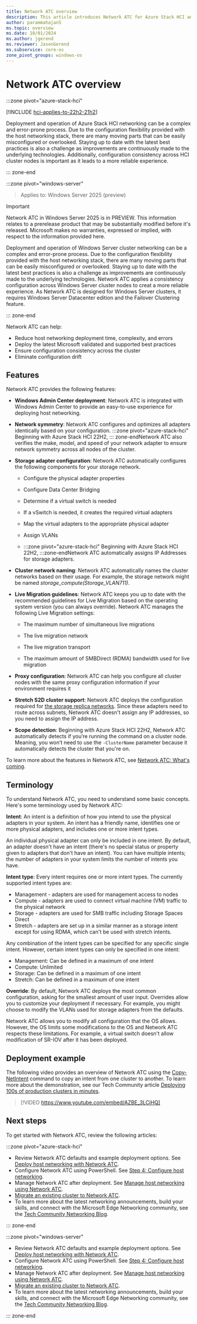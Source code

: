 ```yaml
---
title: Network ATC overview 
description: This article introduces Network ATC for Azure Stack HCI and Windows Server.
author: parammahajan5
ms.topic: overview
ms.date: 10/01/2024
ms.author: jgerend 
ms.reviewer: JasonGerend
ms.subservice: core-os
zone_pivot_groups: windows-os
---
```


# Network ATC overview

:::zone pivot="azure-stack-hci"

[!INCLUDE [hci-applies-to-22h2-21h2](../../includes/hci-applies-to-22h2.md)]

Deployment and operation of Azure Stack HCI networking can be a complex and error-prone process. Due to the configuration flexibility provided with the host networking stack, there are many moving parts that can be easily misconfigured or overlooked. Staying up to date with the latest best practices is also a challenge as improvements are continuously made to the underlying technologies. Additionally, configuration consistency across HCI cluster nodes is important as it leads to a more reliable experience.

::: zone-end

:::zone pivot="windows-server"

>Applies to: Windows Server 2025 (preview)

> [!IMPORTANT]
> Network ATC in Windows Server 2025 is in PREVIEW. This information relates to a prerelease product that may be substantially modified before it's released. Microsoft makes no warranties, expressed or implied, with respect to the information provided here.

Deployment and operation of Windows Server cluster networking can be a complex and error-prone process. Due to the configuration flexibility provided with the host networking stack, there are many moving parts that can be easily misconfigured or overlooked. Staying up to date with the latest best practices is also a challenge as improvements are continuously made to the underlying technologies. Network ATC applies a consistency configuration across Windows Server cluster nodes to creat a more reliable experience. As Network ATC is designed for Windows Server clusters, it requires Windows Server Datacenter edition and the Failover Clustering feature.

::: zone-end

Network ATC can help:

- Reduce host networking deployment time, complexity, and errors
- Deploy the latest Microsoft validated and supported best practices
- Ensure configuration consistency across the cluster
- Eliminate configuration drift

## Features

Network ATC provides the following features:

- **Windows Admin Center deployment**: Network ATC is integrated with Windows Admin Center to provide an easy-to-use experience for deploying host networking.

- **Network symmetry**: Network ATC configures and optimizes all adapters identically based on your configuration. :::zone pivot="azure-stack-hci" Beginning with Azure Stack HCI 22H2, ::: zone-endNetwork ATC also verifies the make, model, and speed of your network adapter to ensure network symmetry across all nodes of the cluster.

- **Storage adapter configuration**: Network ATC automatically configures the following components for your storage network.

  - Configure the physical adapter properties

  - Configure Data Center Bridging

  - Determine if a virtual switch is needed

  - If a vSwitch is needed, it creates the required virtual adapters

  - Map the virtual adapters to the appropriate physical adapter

  - Assign VLANs

  - :::zone pivot="azure-stack-hci" Beginning with Azure Stack HCI 22H2, :::zone-endNetwork ATC automatically assigns IP Addresses for storage adapters.

- **Cluster network naming**: Network ATC automatically names the cluster networks based on their usage. For example, the storage network might be named _storage_compute(Storage\_VLAN711)_.

- **Live Migration guidelines**: Network ATC keeps you up to date with the recommended guidelines for Live Migration based on the operating system version (you can always override). Network ATC manages the following Live Migration settings:

  - The maximum number of simultaneous live migrations

  - The live migration network

  - The live migration transport

  - The maximum amount of SMBDirect (RDMA) bandwidth used for live migration

- **Proxy configuration**: Network ATC can help you configure all cluster nodes with the same proxy configuration information if your environment requires it

- **Stretch S2D cluster support**: Network ATC deploys the configuration required for [the storage replica networks](host-network-requirements.md##stretched-clusters). Since these adapters need to route across subnets, Network ATC doesn't assign any IP addresses, so you need to assign the IP address.

- **Scope detection**: Beginning with Azure Stack HCI 22H2, Network ATC automatically detects if you’re running the command on a cluster node. Meaning, you won’t need to use the `-ClusterName` parameter because it automatically detects the cluster that you're on.

To learn more about the features in Network ATC, see [Network ATC: What's coming](https://techcommunity.microsoft.com/t5/networking-blog/network-atc-what-s-coming-in-azure-stack-hci-22h2/ba-p/3598442).

## Terminology

To understand Network ATC, you need to understand some basic concepts. Here's some terminology used by Network ATC:

**Intent**: An intent is a definition of how you intend to use the physical adapters in your system. An intent has a friendly name, identifies one or more physical adapters, and includes one or more intent types.

An individual physical adapter can only be included in one intent. By default, an adapter doesn't have an intent (there's no special status or property given to adapters that don't have an intent). You can have multiple intents; the number of adapters in your system limits the number of intents you have.

**Intent type**: Every intent requires one or more intent types. The currently supported intent types are:

- Management - adapters are used for management access to nodes
- Compute - adapters are used to connect virtual machine (VM) traffic to the physical network
- Storage - adapters are used for SMB traffic including Storage Spaces Direct
- Stretch - adapters are set up in a similar manner as a storage intent except for using RDMA, which can't be used with stretch intents.

Any combination of the intent types can be specified for any specific single intent. However, certain intent types can only be specified in one intent:

- Management: Can be defined in a maximum of one intent
- Compute: Unlimited
- Storage: Can be defined in a maximum of one intent
- Stretch: Can be defined in a maximum of one intent

**Override**: By default, Network ATC deploys the most common configuration, asking for the smallest amount of user input. Overrides allow you to customize your deployment if necessary. For example, you might choose to modify the VLANs used for storage adapters from the defaults.

Network ATC allows you to modify all configuration that the OS allows. However, the OS limits some modifications to the OS and Network ATC respects these limitations. For example, a virtual switch doesn't allow modification of SR-IOV after it has been deployed.

## Deployment example

The following video provides an overview of Network ATC using the [Copy-NetIntent](/powershell/module/networkatc/copy-netintent) command to copy an intent from one cluster to another. To learn more about the demonstration, see our Tech Community article [Deploying 100s of production clusters in minutes](https://techcommunity.microsoft.com/t5/networking-blog/deploying-100s-of-production-clusters-in-minutes/ba-p/3724977).

> [!VIDEO https://www.youtube.com/embed/AZBE_3LCiHQ]

## Next steps

To get started with Network ATC, review the following articles:

:::zone pivot="azure-stack-hci"

- Review Network ATC defaults and example deployment options. See [Deploy host networking with Network ATC](../deploy/network-atc.md?pivots=azure-stack-hci).
- Configure Network ATC using PowerShell. See [Step 4: Configure host networking](../deploy/create-cluster-powershell.md#step-4-configure-host-networking?pivots=azure-stack-hci).
- Manage Network ATC after deployment. See [Manage host networking using Network ATC](../manage/manage-network-atc.md?pivots=azure-stack-hci).
- [Migrate an existing cluster to Network ATC](https://techcommunity.microsoft.com/t5/networking-blog/migrate-an-existing-cluster-to-network-atc/ba-p/3843606).
- To learn more about the latest networking announcements, build your skills, and connect with the Microsoft Edge Networking community, see the [Tech Community Networking Blog](https://techcommunity.microsoft.com/t5/networking-blog/bg-p/NetworkingBlog).

::: zone-end

:::zone pivot="windows-server"

- Review Network ATC defaults and example deployment options. See [Deploy host networking with Network ATC](../deploy/network-atc.md?pivots=windows-server&context=/windows-server/context/windows-server-edge-networking).
- Configure Network ATC using PowerShell. See [Step 4: Configure host networking](../deploy/create-cluster-powershell.md#step-4-configure-host-networking?pivots=windows-server&context=/windows-server/context/windows-server-edge-networking).
- Manage Network ATC after deployment. See [Manage host networking using Network ATC](../manage/manage-network-atc.md?pivots=windows-server&context=/windows-server/context/windows-server-edge-networking).
- [Migrate an existing cluster to Network ATC](https://techcommunity.microsoft.com/t5/networking-blog/migrate-an-existing-cluster-to-network-atc/ba-p/3843606).
- To learn more about the latest networking announcements, build your skills, and connect with the Microsoft Edge Networking community, see the [Tech Community Networking Blog](https://techcommunity.microsoft.com/t5/networking-blog/bg-p/NetworkingBlog).

::: zone-end
